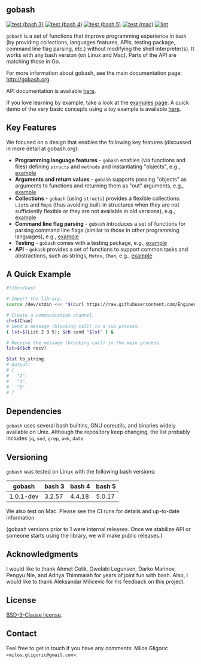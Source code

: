 ## gobash

[![test (bash 3)](https://github.com/EngineeringSoftware/gobash/actions/workflows/test-bash3.yml/badge.svg)](https://github.com/EngineeringSoftware/gobash/actions/workflows/test-bash3.yml)
[![test (bash 4)](https://github.com/EngineeringSoftware/gobash/actions/workflows/test-bash4.yml/badge.svg)](https://github.com/EngineeringSoftware/gobash/actions/workflows/test-bash4.yml)
[![test (bash 5)](https://github.com/EngineeringSoftware/gobash/actions/workflows/test-bash5.yml/badge.svg)](https://github.com/EngineeringSoftware/gobash/actions/workflows/test-bash5.yml)
[![test (mac)](https://github.com/EngineeringSoftware/gobash/actions/workflows/test-mac.yml/badge.svg)](https://github.com/EngineeringSoftware/gobash/actions/workflows/test-mac.yml)
[![lint](https://github.com/EngineeringSoftware/gobash/actions/workflows/lint.yml/badge.svg)](https://github.com/EngineeringSoftware/gobash/actions/workflows/lint.yml)

`gobash` is a set of functions that improve programming experience in
`bash` (by providing collections, languages features, APIs, testing
package, command line flag parsing, etc.)  without modifying the shell
interpreter(s).  It works with any bash version (on Linux and Mac).
Parts of the API are matching those in Go.

For more information about gobash, see the main documentation page:
http://gobash.org.

API documentation is available
[here](https://engineeringsoftware.github.io/gobash/api.html).

If you love learning by example, take a look at the [examples
page](/examples/README.md).  A quick demo of the very basic concepts
using a toy example is available [here](/doc/gobash.gif).


## Key Features

We focused on a design that enables the following key features
(discussed in more detail at gobash.org):

* **Programming language features** - `gobash` enables (via functions and files) defining `structs` and `methods` and instantiating "objects", e.g., [example](/examples/methods_ex)
* **Arguments and return values** - `gobash` supports passing "objects" as arguments to functions and returning them as "out" arguments, e.g., [example](/examples/result_ex)
* **Collections** - `gobash` (using `structs`) provides a flexible collections: `List`s and `Map`s (thus avoiding built-in structures when they are not sufficiently flexible or they are not available in old versions), e.g., [example](/examples/list_ex)
* **Command line flag parsing** - `gobash` introduces a set of functions for parsing command line flags (similar to those in other programming languages), e.g., [example](/examples/flags_ex)
* **Testing** - `gobash` comes with a testing package, e.g., [example](/examples/playground/test_function_ex)
* **API** - `gobash` provides a set of functions to support common tasks and abstractions, such as strings, `Mutex`, `Chan`, e.g., [example](/examples/binary_trees_ex)


## A Quick Example

```bash
#!/bin/bash

# Import the library.
source /dev/stdin <<< "$(curl https://raw.githubusercontent.com/EngineeringSoftware/gobash/main/hsabog 2>/dev/null)"

# Create a communication channel.
ch=$(Chan)
# Send a message (blocking call) in a sub process.
( lst=$(List 2 3 5); $ch send "$lst" ) &

# Receive the message (blocking call) in the main process.
lst=$($ch recv)

$lst to_string
# Output:
# [
#   "2",
#   "3",
#   "5"
# ]
```


## Dependencies

`gobash` uses several bash builtins, GNU coreutils, and binaries
widely available on Unix. Although the repository keep changing, the
list probably includes `jq`, `sed`, `grep`, `awk`, `date`.


## Versioning

`gobash` was tested on Linux with the following bash versions:

| gobash    | bash 3 | bash 4 | bash 5 |
| ----------|--------|--------|------- |
| 1.0.1-dev | 3.2.57 | 4.4.18 | 5.0.17 |

We also test on Mac.  Please see the CI runs for details and
up-to-date information.

(gobash versions prior to 1 were internal releases. Once we stabilize
API or someone starts using the library, we will make public
releases.)


## Acknowledgments

I would like to thank Ahmet Celik, Owolabi Legunsen, Darko Marinov,
Pengyu Nie, and Aditya Thimmaiah for years of joint fun with bash.
Also, I would like to thank Aleksandar Milicevic for his feedback on
this project.


## License

[BSD-3-Clause license](LICENSE).


## Contact

Feel free to get in touch if you have any comments: Milos Gligoric
`<milos.gligoric@gmail.com>`.

